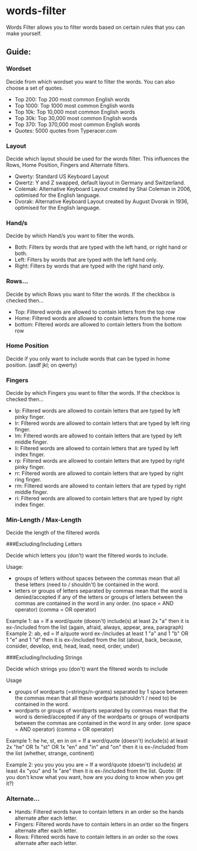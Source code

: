 # words-filter

Words Filter allows you to filter words based on certain rules that you can make yourself.

## Guide:

### Wordset

Decide from which wordset you want to filter the words. You can also choose a set of quotes.
- Top 200: Top 200 most common English words
- Top 1000: Top 1000 most common English words
- Top 10k: Top 10,000 most common English words
- Top 30k: Top 30,000 most common English words
- Top 370: Top 370,000 most common English words
- Quotes: 5000 quotes from Typeracer.com

### Layout

Decide which layout should be used for the words filter. This influences the Rows, Home Position, Fingers and Alternate filters.
- Qwerty: Standard US Keyboard Layout
- Qwertz: Y and Z swapped, default layout in Germany and Switzerland.
- Colemak: Alternative Keyboard Layout created by Shai Coleman in 2006, optimised for the English language.
- Dvorak: Alternative Keyboard Layout created by August Dvorak in 1936, optimised for the English language.

### Hand/s

Decide by which Hand/s you want to filter the words.
- Both: Filters by words that are typed with the left hand, or right hand or both.
- Left: Filters by words that are typed with the left hand only.
- Right: Filters by words that are typed with the right hand only.

### Rows...

Decide by which Rows you want to filter the words.
If the checkbox is checked then...
- Top: Filtered words are allowed to contain letters from the top row
- Home: Filtered words are allowed to contain letters from the home row
- bottom: Filtered words are allowed to contain letters from the bottom row

### Home Position

Decide if you only want to include words that can be typed in home position. (asdf jkl; on qwerty)

### Fingers

Decide by which Fingers you want to filter the words.
If the checkbox is checked then...
- lp: Filtered words are allowed to contain letters that are typed by left pinky finger.
- lr: Filtered words are allowed to contain letters that are typed by left ring finger.
- lm: Filtered words are allowed to contain letters that are typed by left middle finger.
- li: Filtered words are allowed to contain letters that are typed by left index finger.
- rp: Filtered words are allowed to contain letters that are typed by right pinky finger.
- rr: Filtered words are allowed to contain letters that are typed by right ring finger.
- rm: Filtered words are allowed to contain letters that are typed by right middle finger.
- ri: Filtered words are allowed to contain letters that are typed by right index finger.

### Min-Length / Max-Length

Decide the length of the filtered words

###Excluding/Including Letters

Decide which letters you (don't) want the filtered words to include.

Usage:
- groups of letters without spaces between the commas mean that all these letters (need to / shouldn't) be contained in the word.
- letters or groups of letters separated by commas mean that the word is denied/accepted if any of the letters or groups of letters between the commas are contained in the word in any order.
(no space = AND operator)
(comma = OR operator)

Example 1: aa = If a word/quote (doesn't) include(s) at least 2x "a" then it is ex-/included from the list (again, afraid, always, appear, area, paragraph)
Example 2: ab, ed = If a/quote word ex-/includes at least 1 "a" and 1 "b" OR 1 "e" and 1 "d" then it is ex-/included from the list (about, back, because, consider, develop, end, head, lead, need, order, under)

###Excluding/Including Strings

Decide which strings you (don't) want the filtered words to include

Usage
- groups of wordparts (=strings/n-grams) separated by 1 space between the commas mean that all these wordparts (shouldn't / need to) be contained in the word.
- wordparts or groups of wordparts separated by commas mean that the word is denied/accepted if any of the wordparts or groups of wordparts between the commas are contained in the word in any order.
(one space = AND operator)
(comma = OR operator)

Example 1: he he, st, en in on = If a word/quote (doesn't) include(s) at least 2x "he" OR 1x "st" OR 1x "en" and "in" and "on" then it is ex-/included from the list (whether, strange, continent)

Example 2: you you you you are = If a word/quote (doesn't) include(s) at least 4x "you" and 1x "are" then it is ex-/included from the list. Quote: (If you don't know what you want, how are you doing to know when you get it?)

### Alternate...
- Hands: Filtered words have to contain letters in an order so the hands alternate after each letter.
- Fingers: Filtered words have to contain letters in an order so the fingers alternate after each letter.
- Rows: Filtered words have to contain letters in an order so the rows alternate after each letter.
